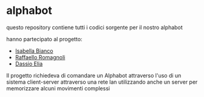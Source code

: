# alphabot

questo repository contiene tutti i codici sorgente per il nostro alphabot 

hanno partecipato al progetto:

- [Isabella Bianco](https://github.com/IsabellaBianco)
- [Raffaello Romagnoli](https://github.com/raffaelloromagnoli)
- [Dassio Elia](https://github.com/EliaDassio)

Il progetto richiedeva di comandare un Alphabot attraverso l'uso di un sistema client-server attraverso una rete lan utilizzando anche un server per memorizzare alcuni movimenti complessi
